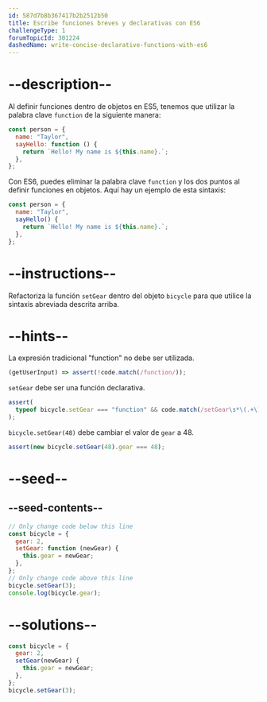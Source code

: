 ```yaml
---
id: 587d7b8b367417b2b2512b50
title: Escribe funciones breves y declarativas con ES6
challengeType: 1
forumTopicId: 301224
dashedName: write-concise-declarative-functions-with-es6
---
```


# --description--

Al definir funciones dentro de objetos en ES5, tenemos que utilizar la palabra clave `function` de la siguiente manera:

```js
const person = {
  name: "Taylor",
  sayHello: function () {
    return `Hello! My name is ${this.name}.`;
  },
};
```

Con ES6, puedes eliminar la palabra clave `function` y los dos puntos al definir funciones en objetos. Aquí hay un ejemplo de esta sintaxis:

```js
const person = {
  name: "Taylor",
  sayHello() {
    return `Hello! My name is ${this.name}.`;
  },
};
```

# --instructions--

Refactoriza la función `setGear` dentro del objeto `bicycle` para que utilice la sintaxis abreviada descrita arriba.

# --hints--

La expresión tradicional "function" no debe ser utilizada.

```js
(getUserInput) => assert(!code.match(/function/));
```

`setGear` debe ser una función declarativa.

```js
assert(
  typeof bicycle.setGear === "function" && code.match(/setGear\s*\(.+\)\s*\{/)
);
```

`bicycle.setGear(48)` debe cambiar el valor de `gear` a 48.

```js
assert(new bicycle.setGear(48).gear === 48);
```

# --seed--

## --seed-contents--

```js
// Only change code below this line
const bicycle = {
  gear: 2,
  setGear: function (newGear) {
    this.gear = newGear;
  },
};
// Only change code above this line
bicycle.setGear(3);
console.log(bicycle.gear);
```

# --solutions--

```js
const bicycle = {
  gear: 2,
  setGear(newGear) {
    this.gear = newGear;
  },
};
bicycle.setGear(3);
```

